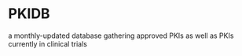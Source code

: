# PKIDB

a monthly-updated database gathering approved PKIs as well as PKIs currently in clinical trials  